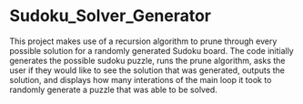 # Sudoku_Solver_Generator
This project makes use of a recursion algorithm to prune through every possible solution for a randomly generated Sudoku board. The code initially generates the possible sudoku puzzle, runs the prune algorithm, asks the user if they would like to see the solution that was generated, outputs the solution, and displays how many interations of the main loop it took to randomly generate a puzzle that was able to be solved.
